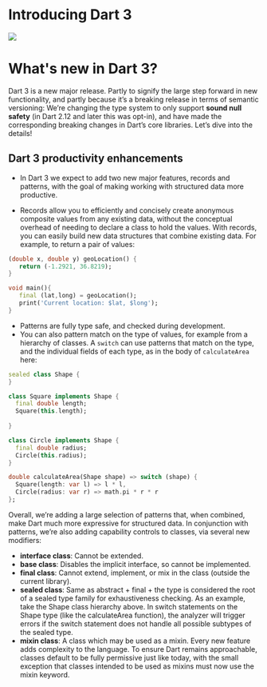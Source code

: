# **Introducing Dart 3**

![](https://miro.medium.com/v2/resize:fit:720/format:webp/1*2XwxNKHrKb3SGaWEyqg2nA.png)

# What's new in Dart 3?  
Dart 3 is a new major release. Partly to signify the large step forward in new functionality, and partly because it’s a breaking release in terms of semantic versioning: We’re changing the type system to only support **sound null safety** (in Dart 2.12 and later this was opt-in), and have made the corresponding breaking changes in Dart’s core libraries. Let’s dive into the details!

## Dart 3 productivity enhancements  
- In Dart 3 we expect to add two new major features, records and patterns, with the goal of making working with structured data more productive.

- Records allow you to efficiently and concisely create anonymous composite values from any existing data, without the conceptual overhead of needing to declare a class to hold the values. With records, you can easily build new data structures that combine existing data. For example, to return a pair of values:

 ``` dart
 (double x, double y) geoLocation() {
    return (-1.2921, 36.8219);
}
 ```
 ``` dart
 void main(){
    final (lat,long) = geoLocation();
    print('Current location: $lat, $long');
 }
 ```
- Patterns are fully type safe, and checked during development.  
- You can also pattern match on the type of values, for example from a hierarchy of classes. A `switch` can use patterns that match on the type, and the individual fields of each type, as in the body of `calculateArea` here:  
``` dart
sealed class Shape {
}

class Square implements Shape {
  final double length;
  Square(this.length);
  
}

class Circle implements Shape {
  final double radius;
  Circle(this.radius);
}

double calculateArea(Shape shape) => switch (shape) {
  Square(length: var l) => l * l,
  Circle(radius: var r) => math.pi * r * r
};
```

Overall, we’re adding a large selection of patterns that, when combined, make Dart much more expressive for structured data.
In conjunction with patterns, we’re also adding capability controls to classes, via several new modifiers:

- **interface class**: Cannot be extended.
- **base class**: Disables the implicit interface, so cannot be implemented.
- **final class**: Cannot extend, implement, or mix in the class (outside the current library).
- **sealed class**: Same as abstract + final + the type is considered the root of a sealed type family for exhaustiveness checking. As an example, take the Shape class hierarchy above. In switch statements on the Shape type (like the calculateArea function), the analyzer will trigger errors if the switch statement does not handle all possible subtypes of the sealed type.
- **mixin class**: A class which may be used as a mixin.
Every new feature adds complexity to the language. To ensure Dart remains approachable, classes default to be fully permissive just like today, with the small exception that classes intended to be used as mixins must now use the mixin keyword.
